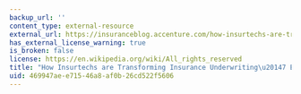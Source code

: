 ```yaml
---
backup_url: ''
content_type: external-resource
external_url: https://insuranceblog.accenture.com/how-insurtechs-are-transforming-insurance-underwriting-7-examples
has_external_license_warning: true
is_broken: false
license: https://en.wikipedia.org/wiki/All_rights_reserved
title: "How Insurtechs are Transforming Insurance Underwriting\u20147 Examples"
uid: 469947ae-e715-46a8-af0b-26cd522f5606
---
```

